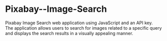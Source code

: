 # Pixabay--Image-Search
Pixabay Image Search web application using JavaScript and an API key. The application allows users to search for images related to a specific query and displays the search results in a visually appealing manner.
